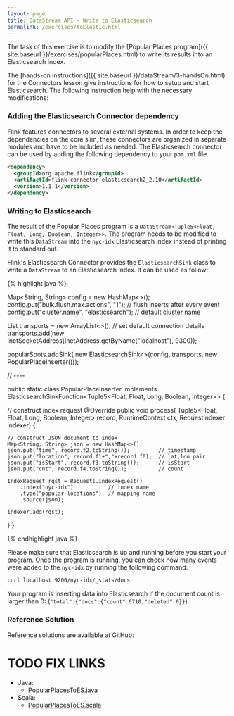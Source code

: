 ```yaml
---
layout: page
title: DataStream API - Write to Elasticsearch
permalink: /exercises/toElastic.html
---
```


The task of this exercise is to modify the [Popular Places program]({{ site.baseurl }}/exercises/popularPlaces.html) to write its results into an Elasticsearch index.

The [hands-on instructions]({{ site.baseurl }}/dataStream/3-handsOn.html) for the Connectors lesson give instructions for how to setup and start Elasticsearch. The following instruction help with the necessary modifications:

### Adding the Elasticsearch Connector dependency

Flink features connectors to several external systems. In order to keep the dependencies on the core slim, these connectors are organized in separate modules and have to be included as needed. The Elasticsearch connector can be used by adding the following dependency to your `pom.xml` file.

~~~xml
<dependency>
  <groupId>org.apache.flink</groupId>
  <artifactId>flink-connector-elasticsearch2_2.10</artifactId>
  <version>1.1.1</version>
</dependency>
~~~

### Writing to Elasticsearch

The result of the Popular Places program is a `DataStream<Tuple5<Float, Float, Long, Boolean, Integer>>`. The program needs to be modified to write this `DataStream` into the `nyc-idx` Elasticsearch index instead of printing it to standard out.

Flink's Elasticsearch Connector provides the `ElasticsearchSink` class to write a `DataStream` to an Elasticsearch index. It can be used as follow:

{% highlight java %}

Map<String, String> config = new HashMap<>();
config.put("bulk.flush.max.actions", "1");   // flush inserts after every event
config.put("cluster.name", "elasticsearch"); // default cluster name

List<InetSocketAddress> transports = new ArrayList<>();
// set default connection details
transports.add(new InetSocketAddress(InetAddress.getByName("localhost"), 9300));

popularSpots.addSink(
  new ElasticsearchSink<>(config, transports, new PopularPlaceInserter()));

// ---- 

public static class PopularPlaceInserter
    implements ElasticsearchSinkFunction<Tuple5<Float, Float, Long, Boolean, Integer>> {

  // construct index request
  @Override
  public void process(
      Tuple5<Float, Float, Long, Boolean, Integer> record,
      RuntimeContext ctx,
      RequestIndexer indexer) {

    // construct JSON document to index
    Map<String, String> json = new HashMap<>();
    json.put("time", record.f2.toString());         // timestamp
    json.put("location", record.f1+","+record.f0);  // lat,lon pair
    json.put("isStart", record.f3.toString());      // isStart
    json.put("cnt", record.f4.toString());          // count

    IndexRequest rqst = Requests.indexRequest()
        .index("nyc-idx")           // index name
        .type("popular-locations")  // mapping name
        .source(json);

    indexer.add(rqst);
  }
}

{% endhighlight java %}

Please make sure that Elasticsearch is up and running before you start your program. 
Once the program is running, you can check how many events were added to the `nyc-idx` by running the following command:

~~~bash
curl localhost:9200/nyc-idx/_stats/docs
~~~

Your program is inserting data into Elasticsearch if the document count is larger than 0: 
(`"total":{"docs":{"count":6710,"deleted":0}}`).

### Reference Solution

Reference solutions are available at GitHub:

# TODO FIX LINKS

- Java: 
  - [PopularPlacesToES.java](https://github.com/dataArtisans/flink-training-exercises/blob/master/src/main/java/com/dataartisans/flinktraining/exercises/datastream_java/kafka_inout/PopularPlacesToES.java)
- Scala: 
  - [PopularPlacesToES.scala](https://github.com/dataArtisans/flink-training-exercises/blob/master/src/main/scala/com/dataartisans/flinktraining/exercises/datastream_scala/kafka_inout/PopularPlacesToES.scala)
  